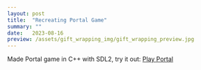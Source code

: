 ```yaml
---
layout: post
title:  "Recreating Portal Game"
summary: ""
date:   2023-08-16
preview: /assets/gift_wrapping_img/gift_wrapping_preview.jpg
---
```


Made Portal game in C++ with SDL2, try it out:
[Play Portal](/assets/portal_demo/Lab12.html)